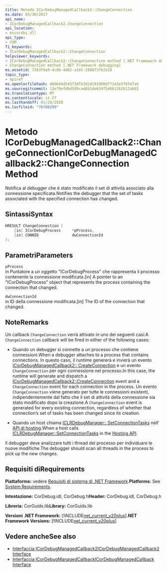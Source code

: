 ```yaml
---
title: Metodo ICorDebugManagedCallback2::ChangeConnection
ms.date: 03/30/2017
api_name:
- ICorDebugManagedCallback2.ChangeConnection
api_location:
- mscordbi.dll
api_type:
- COM
f1_keywords:
- ICorDebugManagedCallback2::ChangeConnection
helpviewer_keywords:
- ICorDebugManagedCallback2::ChangeConnection method [.NET Framework debugging]
- ChangeConnection method [.NET Framework debugging]
ms.assetid: 7263f9a9-4c0b-4d82-a181-288873fb2b18
topic_type:
- apiref
ms.openlocfilehash: d60644d54373dfb3d1d191900df71d3e5f6547a6
ms.sourcegitcommit: 13e79efdbd589cad6b1de634f5d6b1262b12ab01
ms.translationtype: MT
ms.contentlocale: it-IT
ms.lasthandoff: 01/28/2020
ms.locfileid: "76788299"
---
```

# <a name="icordebugmanagedcallback2changeconnection-method"></a><span data-ttu-id="ade22-102">Metodo ICorDebugManagedCallback2::ChangeConnection</span><span class="sxs-lookup"><span data-stu-id="ade22-102">ICorDebugManagedCallback2::ChangeConnection Method</span></span>
<span data-ttu-id="ade22-103">Notifica al debugger che è stato modificato il set di attività associato alla connessione specificata.</span><span class="sxs-lookup"><span data-stu-id="ade22-103">Notifies the debugger that the set of tasks associated with the specified connection has changed.</span></span>  
  
## <a name="syntax"></a><span data-ttu-id="ade22-104">Sintassi</span><span class="sxs-lookup"><span data-stu-id="ade22-104">Syntax</span></span>  
  
```cpp  
HRESULT ChangeConnection (  
    [in] ICorDebugProcess     *pProcess,  
    [in] CONNID               dwConnectionId  
);  
```  
  
## <a name="parameters"></a><span data-ttu-id="ade22-105">Parametri</span><span class="sxs-lookup"><span data-stu-id="ade22-105">Parameters</span></span>  
 `pProcess`  
 <span data-ttu-id="ade22-106">in Puntatore a un oggetto "ICorDebugProcess" che rappresenta il processo contenente la connessione modificata.</span><span class="sxs-lookup"><span data-stu-id="ade22-106">[in] A pointer to an "ICorDebugProcess" object that represents the process containing the connection that changed.</span></span>  
  
 `dwConnectionId`  
 <span data-ttu-id="ade22-107">in ID della connessione modificata.</span><span class="sxs-lookup"><span data-stu-id="ade22-107">[in] The ID of the connection that changed.</span></span>  
  
## <a name="remarks"></a><span data-ttu-id="ade22-108">Note</span><span class="sxs-lookup"><span data-stu-id="ade22-108">Remarks</span></span>  
 <span data-ttu-id="ade22-109">Un callback `ChangeConnection` verrà attivato in uno dei seguenti casi:</span><span class="sxs-lookup"><span data-stu-id="ade22-109">A `ChangeConnection` callback will be fired in either of the following cases:</span></span>  
  
- <span data-ttu-id="ade22-110">Quando un debugger si connette a un processo che contiene connessioni.</span><span class="sxs-lookup"><span data-stu-id="ade22-110">When a debugger attaches to a process that contains connections.</span></span> <span data-ttu-id="ade22-111">In questo caso, il runtime genererà e invierà un evento [ICorDebugManagedCallback2:: CreateConnection](icordebugmanagedcallback2-createconnection-method.md) e un evento `ChangeConnection` per ogni connessione nel processo.</span><span class="sxs-lookup"><span data-stu-id="ade22-111">In this case, the runtime will generate and dispatch a [ICorDebugManagedCallback2::CreateConnection](icordebugmanagedcallback2-createconnection-method.md) event and a `ChangeConnection` event for each connection in the process.</span></span> <span data-ttu-id="ade22-112">Un evento `ChangeConnection` viene generato per tutte le connessioni esistenti, indipendentemente dal fatto che il set di attività della connessione sia stato modificato dopo la creazione.</span><span class="sxs-lookup"><span data-stu-id="ade22-112">A `ChangeConnection` event is generated for every existing connection, regardless of whether that connection’s set of tasks has been changed since its creation.</span></span>  
  
- <span data-ttu-id="ade22-113">Quando un host chiama [ICLRDebugManager:: SetConnectionTasks](../../../../docs/framework/unmanaged-api/hosting/iclrdebugmanager-setconnectiontasks-method.md) nell' [API di hosting](../../../../docs/framework/unmanaged-api/hosting/index.md).</span><span class="sxs-lookup"><span data-stu-id="ade22-113">When a host calls [ICLRDebugManager::SetConnectionTasks](../../../../docs/framework/unmanaged-api/hosting/iclrdebugmanager-setconnectiontasks-method.md) in the [Hosting API](../../../../docs/framework/unmanaged-api/hosting/index.md).</span></span>  
  
 <span data-ttu-id="ade22-114">Il debugger deve analizzare tutti i thread del processo per individuare le nuove modifiche.</span><span class="sxs-lookup"><span data-stu-id="ade22-114">The debugger should scan all threads in the process to pick up the new changes.</span></span>  
  
## <a name="requirements"></a><span data-ttu-id="ade22-115">Requisiti di</span><span class="sxs-lookup"><span data-stu-id="ade22-115">Requirements</span></span>  
 <span data-ttu-id="ade22-116">**Piattaforme:** vedere [Requisiti di sistema di .NET Framework](../../../../docs/framework/get-started/system-requirements.md).</span><span class="sxs-lookup"><span data-stu-id="ade22-116">**Platforms:** See [System Requirements](../../../../docs/framework/get-started/system-requirements.md).</span></span>  
  
 <span data-ttu-id="ade22-117">**Intestazione:** CorDebug.idl, CorDebug.h</span><span class="sxs-lookup"><span data-stu-id="ade22-117">**Header:** CorDebug.idl, CorDebug.h</span></span>  
  
 <span data-ttu-id="ade22-118">**Libreria:** CorGuids.lib</span><span class="sxs-lookup"><span data-stu-id="ade22-118">**Library:** CorGuids.lib</span></span>  
  
 <span data-ttu-id="ade22-119">**Versioni .NET Framework:** [!INCLUDE[net_current_v20plus](../../../../includes/net-current-v20plus-md.md)]</span><span class="sxs-lookup"><span data-stu-id="ade22-119">**.NET Framework Versions:** [!INCLUDE[net_current_v20plus](../../../../includes/net-current-v20plus-md.md)]</span></span>  
  
## <a name="see-also"></a><span data-ttu-id="ade22-120">Vedere anche</span><span class="sxs-lookup"><span data-stu-id="ade22-120">See also</span></span>

- [<span data-ttu-id="ade22-121">Interfaccia ICorDebugManagedCallback2</span><span class="sxs-lookup"><span data-stu-id="ade22-121">ICorDebugManagedCallback2 Interface</span></span>](icordebugmanagedcallback2-interface.md)
- [<span data-ttu-id="ade22-122">Interfaccia ICorDebugManagedCallback</span><span class="sxs-lookup"><span data-stu-id="ade22-122">ICorDebugManagedCallback Interface</span></span>](icordebugmanagedcallback-interface.md)
